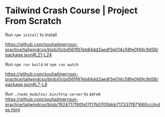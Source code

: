 # Tailwind Crash Course | Project From Scratch

Run `npm install` to install 

https://github.com/souhailmerroun-practice/tailwindcss/blob/0cbd561f87eb84dd2aedf3e014c58fe0f49c9d58/package.json#L21-L24

Run `npm run build` or `npm run watch`

https://github.com/souhailmerroun-practice/tailwindcss/blob/0cbd561f87eb84dd2aedf3e014c58fe0f49c9d58/package.json#L7-L8

Run `./node_modules/.bin/http-server` to serve https://github.com/souhailmerroun-practice/tailwindcss/blob/1924717f90fa17f17b0705bbb717337f971660cc/index.html